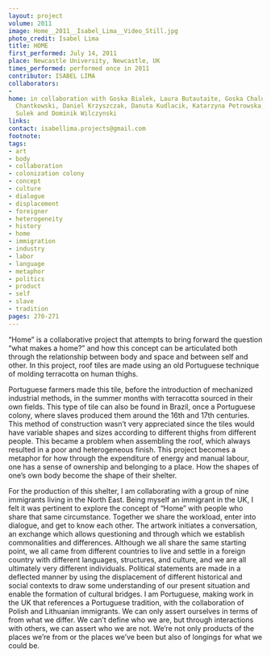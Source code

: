 ```yaml
---
layout: project
volume: 2011
image: Home__2011__Isabel_Lima__Video_Still.jpg
photo_credit: Isabel Lima
title: HOME
first_performed: July 14, 2011
place: Newcastle University, Newcastle, UK
times_performed: performed once in 2011
contributor: ISABEL LIMA
collaborators:
- 
home: in collaboration with Goska Bialek, Laura Butautaite, Goska Chalupka, Michal
  Chantkowski, Daniel Krzyszczak, Danuta Kudlacik, Katarzyna Petrowska, Tymoteusz
  Sulek and Dominik Wilczynski
links: 
contact: isabellima.projects@gmail.com
footnote: 
tags:
- art
- body
- collaboration
- colonization colony
- concept
- culture
- dialogue
- displacement
- foreigner
- heterogeneity
- history
- home
- immigration
- industry
- labor
- language
- metaphor
- politics
- product
- self
- slave
- tradition
pages: 270-271
---
```


“Home” is a collaborative project that attempts to bring forward the question “what makes a home?” and how this concept can be articulated both through the relationship between body and space and between self and other. In this project, roof tiles are made using an old Portuguese technique of molding terracotta on human thighs. 

Portuguese farmers made this tile, before the introduction of mechanized industrial methods, in the summer months with terracotta sourced in their own fields. This type of tile can also be found in Brazil, once a Portuguese colony, where slaves produced them around the 16th and 17th centuries. This method of construction wasn’t very appreciated since the tiles would have variable shapes and sizes according to different thighs from different people. This became a problem when assembling the roof, which always resulted in a poor and heterogeneous finish. This project becomes a metaphor for how through the expenditure of energy and manual labour, one has a sense of ownership and belonging to a place. How the shapes of one’s own body become the shape of their shelter. 

For the production of this shelter, I am collaborating with a group of nine immigrants living in the North East. Being myself an immigrant in the UK, I felt it was pertinent to explore the concept of “Home” with people who share that same circumstance. Together we share the workload, enter into dialogue, and get to know each other. The artwork initiates a conversation, an exchange which allows questioning and through which we establish commonalities and differences. Although we all share the same starting point, we all came from different countries to live and settle in a foreign country with different languages, structures, and culture, and we are all ultimately very different individuals. Political statements are made in a deflected manner by using the displacement of different historical and social contexts to draw some understanding of our present situation and enable the formation of cultural bridges. I am Portuguese, making work in the UK that references a Portuguese tradition, with the collaboration of Polish and Lithuanian immigrants. We can only assert ourselves in terms of from what we differ. We can’t define who we are, but through interactions with others, we can assert who we are not. We’re not only products of the places we’re from or the places we’ve been but also of longings for what we could be. 
